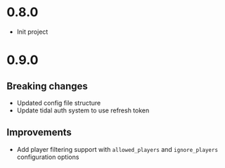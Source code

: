 # 0.8.0

- Init project

# 0.9.0

## Breaking changes

- Updated config file structure
- Update tidal auth system to use refresh token

## Improvements

- Add player filtering support with `allowed_players` and `ignore_players` configuration options
